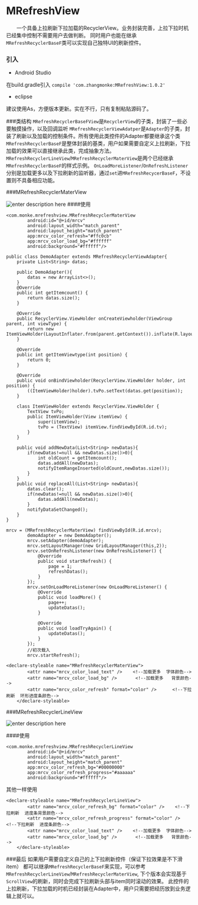 # MRefreshView
　　一个具备上拉刷新下拉加载的RecyclerView。业务封装完善，上拉下拉时机已经集中控制不需要用户去做判断。
同时用户也能在继承  `MRefreshRecyclerBaseF`类可以实现自己独特UI的刷新控件。

### 引入

 - Android Studio

在build.gradle引入  `compile 'com.zhangmonke:MRefreshView:1.0.2'`

 - eclipse

建议使用As，方便版本更新。实在不行，只有复制粘贴源码了。


###类结构
`MRefreshRecyclerBaseFView`是`RecyclerView`的子类，封装了一些必要触摸操作，以及回调监听
`MRefreshRecyclerViewAdatper`是`Adapter`的子类，封装了刷新以及加载的控制条件。所有使用此类控件的Adapter都要继承这个类
`MRefreshRecyclerBaseF`是整体封装的基类，用户如果需要自定义上拉刷新，下拉加载的效果可以直接继承此类，完成抽象方法。
`MRefreshRecyclerLineView`/`MRefreshRecyclerMaterView`是两个已经继承`MRefreshRecyclerBaseF`的样式示例。
`OnLoadMoreListener`/`OnRefreshListener`分别是加载更多以及下拉刷新的监听器，通过`set`进`MRefreshRecycerBaseF`，不设置则不具备相应功能。

###MRefreshRecyclerMaterView

![enter description here][1]
####使用
``` stylus
<com.monke.mrefreshview.MRefreshRecyclerMaterView
        android:id="@+id/mrcv"
        android:layout_width="match_parent"
        android:layout_height="match_parent"
        app:mrcv_color_refresh="#ffc0cb"
        app:mrcv_color_load_bg="#ffffff"
        android:background="#ffffff"/>
```

``` stylus
public class DemoAdapter extends MRefreshRecyclerViewAdapter{
    private List<String> datas;

    public DemoAdapter(){
        datas = new ArrayList<>();
    }
    @Override
    public int getItemcount() {
        return datas.size();
    }

    @Override
    public RecyclerView.ViewHolder onCreateViewholder(ViewGroup parent, int viewType) {
        return new ItemViewHolder(LayoutInflater.from(parent.getContext()).inflate(R.layout.view_demo_item,parent,false));
    }

    @Override
    public int getItemViewtype(int position) {
        return 0;
    }

    @Override
    public void onBindViewholder(RecyclerView.ViewHolder holder, int position) {
        ((ItemViewHolder)holder).tvPo.setText(datas.get(position));
    }

    class ItemViewHolder extends RecyclerView.ViewHolder {
        TextView tvPo;
        public ItemViewHolder(View itemView) {
            super(itemView);
            tvPo = (TextView) itemView.findViewById(R.id.tv);
        }
    }

    public void addNewData(List<String> newDatas){
        if(newDatas!=null && newDatas.size()>0){
            int oldCount = getItemcount();
            datas.addAll(newDatas);
            notifyItemRangeInserted(oldCount,newDatas.size());
        }
    }
    public void replaceAll(List<String> newDatas){
        datas.clear();
        if(newDatas!=null && newDatas.size()>0){
            datas.addAll(newDatas);
        }
        notifyDataSetChanged();
    }
}
```

``` stylus
mrcv = (MRefreshRecyclerMaterView) findViewById(R.id.mrcv);
        demoAdapter = new DemoAdapter();
        mrcv.setAdapter(demoAdapter);
        mrcv.setLayoutManager(new GridLayoutManager(this,2));
        mrcv.setOnRefreshListener(new OnRefreshListener() {
            @Override
            public void startRefresh() {
                page = 1;
                refreshDatas();
            }
        });
        mrcv.setOnLoadMoreListener(new OnLoadMoreListener() {
            @Override
            public void loadMore() {
                page++;
                updateDatas();
            }

            @Override
            public void loadTryAgain() {
                updateDatas();
            }
        });
        //初次载入
        mrcv.startRefresh();
```

``` stylus
<declare-styleable name="MRefreshRecyclerMaterView">
        <attr name="mrcv_color_load_text" />    <!--加载更多  字体颜色-->
        <attr name="mrcv_color_load_bg" />       <!--加载更多   背景颜色-->
        <attr name="mrcv_color_refresh" format="color" />      <!--下拉刷新  环形进度条颜色-->
    </declare-styleable>
```
###MRefreshRecyclerLineView

![enter description here][2]

####使用
``` stylus
<com.monke.mrefreshview.MRefreshRecyclerLineView
        android:id="@+id/mrcv"
        android:layout_width="match_parent"
        android:layout_height="match_parent"
        app:mrcv_color_refresh_bg="#00000000"
        app:mrcv_color_refresh_progress="#aaaaaa"
        android:background="#ffffff"/>
```
其他一样使用
``` stylus
<declare-styleable name="MRefreshRecyclerLineView">
        <attr name="mrcv_color_refresh_bg" format="color" />    <!--下拉刷新  进度条背景颜色-->
        <attr name="mrcv_color_refresh_progress" format="color" />       <!--下拉刷新  进度条颜色-->
        <attr name="mrcv_color_load_text" />    <!--加载更多  字体颜色-->
        <attr name="mrcv_color_load_bg" />       <!--加载更多   背景颜色-->
    </declare-styleable>
```

###最后
如果用户需要自定义自己的上下拉刷新控件（保证下拉效果是不下滑item）  都可以继承`MRefreshRecyclerBaseF`来实现，可以参考`MRefreshRecyclerLineView`/`MRefreshRecyclerMaterView`,
下个版本会实现基于`ScrollView`的刷新，同时会完成下拉刷新头部与item同时滚动的效果。
此控件的上拉刷新，下拉加载的时机已经封装在Adapter中，用户只需要把经历放到业务逻辑上就可以。



[1]: ./images/gif_1.gif "1.gif"
[2]: ./images/gif_2.gif "2.gif"
